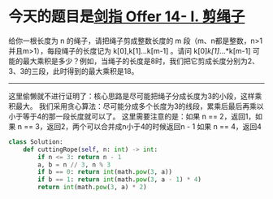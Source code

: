 # 今天的题目是[剑指 Offer 14- I. 剪绳子](https://leetcode-cn.com/problems/jian-sheng-zi-lcof/)

给你一根长度为 n 的绳子，请把绳子剪成整数长度的 m 段（m、n都是整数，n>1并且m>1），每段绳子的长度记为 k[0],k[1]...k[m-1] 。请问 k[0]*k[1]*...*k[m-1] 可能的最大乘积是多少？例如，当绳子的长度是8时，我们把它剪成长度分别为2、3、3的三段，此时得到的最大乘积是18。

---

这里偷懒就不进行证明了：核心思路是尽可能把绳子分成长度为3的小段，这样乘积最大。
我们采用贪心算法：尽可能分成多个长度为3的线段，累乘后最后再乘以小于等于4的那一段长度就可以了。
这里需要注意的是：如果 n == 2，返回1，如果 n == 3，返回2，两个可以合并成n小于4的时候返回n - 1
如果 n == 4，返回4

```python
class Solution:
    def cuttingRope(self, n: int) -> int:
        if n <= 3: return n - 1
        a, b = n // 3, n % 3
        if b == 0: return int(math.pow(3, a))
        if b == 1: return int(math.pow(3, a - 1) * 4)
        return int(math.pow(3, a) * 2)
```

